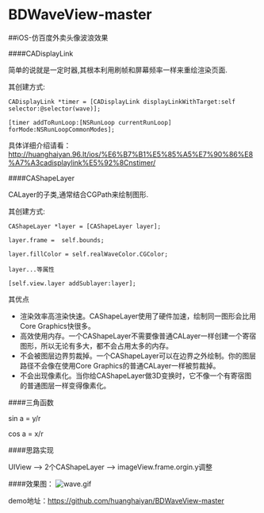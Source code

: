 # BDWaveView-master

##iOS-仿百度外卖头像波浪效果

####CADisplayLink

简单的说就是一定时器,其根本利用刷帧和屏幕频率一样来重绘渲染页面.

其创建方式:

	CADisplayLink *timer = [CADisplayLink displayLinkWithTarget:self selector:@selector(wave)];

	[timer addToRunLoop:[NSRunLoop currentRunLoop] forMode:NSRunLoopCommonModes];

具体详细介绍请看：http://huanghaiyan.96.lt/ios/%E6%B7%B1%E5%85%A5%E7%90%86%E8%A7%A3cadisplaylink%E5%92%8Cnstimer/

####CAShapeLayer

CALayer的子类,通常结合CGPath来绘制图形.

其创建方式:

	CAShapeLayer *layer = [CAShapeLayer layer];

	layer.frame =  self.bounds;

	layer.fillColor = self.realWaveColor.CGColor;

	layer...等属性

	[self.view.layer addSublayer:layer];

其优点

- 渲染效率高渲染快速。CAShapeLayer使用了硬件加速，绘制同一图形会比用Core Graphics快很多。
- 高效使用内存。一个CAShapeLayer不需要像普通CALayer一样创建一个寄宿图形，所以无论有多大，都不会占用太多的内存。
- 不会被图层边界剪裁掉。一个CAShapeLayer可以在边界之外绘制。你的图层路径不会像在使用Core Graphics的普通CALayer一样被剪裁掉。
- 不会出现像素化。当你给CAShapeLayer做3D变换时，它不像一个有寄宿图的普通图层一样变得像素化。

####三角函数

sin a = y/r

cos a = x/r

####思路实现

UIView –> 2个CAShapeLayer –> imageView.frame.orgin.y调整

####效果图：
![wave.gif](http://upload-images.jianshu.io/upload_images/726092-489278db427cf484.gif?imageMogr2/auto-orient/strip)

demo地址：https://github.com/huanghaiyan/BDWaveView-master
